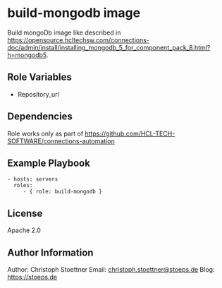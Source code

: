 build-mongodb image
=========

Build mongoDb image like described in https://opensource.hcltechsw.com/connections-doc/admin/install/installing_mongodb_5_for_component_pack_8.html?h=mongodb5.

Role Variables
--------------

- Repository_url

Dependencies
------------

Role works only as part of https://github.com/HCL-TECH-SOFTWARE/connections-automation

Example Playbook
----------------

    - hosts: servers
      roles:
         - { role: build-mongodb }

License
-------

Apache 2.0

Author Information
------------------

Author: Christoph Stoettner
Email: christoph.stoettner@stoeps.de
Blog: https://stoeps.de
